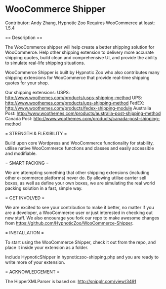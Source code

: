 WooCommerce Shipper
===================
Contributor: Andy Zhang, Hypnotic Zoo
Requires WooCommerce at least: 1.5.4

== Description ==

The WooCommerce shipper will help create a better shipping solution for WooCommerce. Help other shipping extension to delivery more accurate shipping quotes, build clean and comprehensive UI, and provide the ability to simulate real-life shipping situations.

WooCommerce Shipper is built by Hypnotic Zoo who also contributes many shipping extensions for WooCommerce that provide real-time shipping quotes for your shop.

Our shipping extensions:
USPS:           http://www.woothemes.com/products/usps-shipping-method
UPS:            http://www.woothemes.com/products/ups-shipping-method
FedEX:          http://www.woothemes.com/products/fedex-shipping-module
Australia Post: http://www.woothemes.com/products/australia-post-shipping-method
Canada Post:    http://www.woothemes.com/products/canada-post-shipping-method

= STRENGTH & FLEXIBILITY =

Build upon core Wordpress and WooCommerce functionality for stability, utilise native WooCommerce functions and classes and easily accessible and modifiable.

= SMART PACKING =

We are attempting something that other shipping extensions (including other e-commerce platforms) never do. By allowing utilise carrier sell boxes, as well as define your own boxes, we are simulating the real world packing solution in a fast, simple way.

= GET INVOLVED =

We are excited to see your contribution to make it better, no matter if you are a developer, a WooCommerce user or just interested in checking out new stuff. We also encourage you fork our repo to make awesome changes from https://github.com/HypnoticZoo/WooCommerce-Shipper.

= INSTALLATION =

To start using the WooCommerce Shipper, check it out from the repo, and place it inside your extension as a folder.

Include HypnoticShipper in hypnoticzoo-shipping.php and you are ready to write more of your extension.

= ACKNOWLEDGEMENT =

The HipperXMLParser is based on: http://snipplr.com/view/3491
